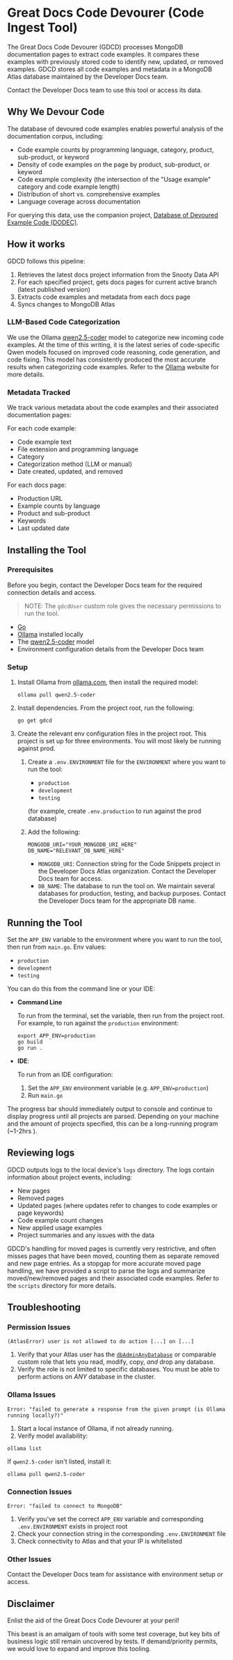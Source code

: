 # Great Docs Code Devourer (Code Ingest Tool) 

The Great Docs Code Devourer (GDCD) processes MongoDB documentation pages to extract code examples. It compares these 
examples with previously stored code to identify new, updated, or removed examples. GDCD stores all code examples and 
metadata in a MongoDB Atlas database maintained by the Developer Docs team.


Contact the Developer Docs team to use this tool or access its data.

## Why We Devour Code

The database of devoured code examples enables powerful analysis of the documentation corpus, including:

- Code example counts by programming language, category, product, sub-product, or keyword
- Density of code examples on the page by product, sub-product, or keyword
- Code example complexity (the intersection of the "Usage example" category and code example length)
- Distribution of short vs. comprehensive examples
- Language coverage across documentation

For querying this data, use the companion project,
[Database of Devoured Example Code (DODEC)](https://github.com/mongodb/code-example-tooling/tree/main/audit/dodec).

## How it works

GDCD follows this pipeline:

1. Retrieves the latest docs project information from the Snooty Data API
2. For each specified project, gets docs pages for current active branch (latest published version)
3. Extracts code examples and metadata from each docs page
4. Syncs changes to MongoDB Atlas

### LLM-Based Code Categorization

We use the Ollama [qwen2.5-coder](https://ollama.com/library/qwen2.5-coder) model to categorize new incoming 
code examples. At the time of this writing, it is the latest series of code-specific Qwen models focused on improved code 
reasoning, code generation, and code fixing. This model has consistently produced the most accurate results when 
categorizing code examples. Refer to the [Ollama](https://ollama.com/) website for more details.

### Metadata Tracked

We track various metadata about the code examples and their associated documentation pages:

For each code example:
- Code example text 
- File extension and programming language
- Category
- Categorization method (LLM or manual)
- Date created, updated, and removed

For each docs page:
- Production URL
- Example counts by language
- Product and sub-product
- Keywords
- Last updated date

## Installing the Tool

### Prerequisites

Before you begin, contact the Developer Docs team for the required
connection details and access.
> NOTE: The `gdcdUser` custom role gives the necessary
> permissions to run the tool.

- [Go](https://go.dev/doc/install)
- [Ollama](https://ollama.com/) installed locally
- The [qwen2.5-coder](https://ollama.com/library/qwen2.5-coder) model
- Environment configuration details from the Developer Docs team

### Setup
1. Install Ollama from [ollama.com](https://ollama.com/), then install the required model:
    ```shell
    ollama pull qwen2.5-coder
    ```
2. Install dependencies. From the project root, run the following:
    ```shell
    go get gdcd
    ```
3. Create the relevant env configuration files in the project root. This project is set up for three environments. You will most likely be running against prod.  
   1. Create a `.env.ENVIRONMENT` file for the `ENVIRONMENT` where you want to run the tool:
      - `production` 
      - `development`
      - `testing`
      
      (for example, create `.env.production` to run against the prod database)
   2. Add the following:
         ```dotenv
         MONGODB_URI="YOUR_MONGODB_URI_HERE"
         DB_NAME="RELEVANT_DB_NAME_HERE"
         ```
      - `MONGODB_URI`: Connection string for the Code Snippets project in the Developer Docs Atlas organization. 
        Contact the Developer Docs team for access.
      - `DB_NAME`: The database to run the tool on. We maintain several databases for production, testing, and backup purposes. 
        Contact the Developer Docs team for the appropriate DB name.

## Running the Tool

Set the `APP_ENV` variable to the environment where you want to run the tool, then run from `main.go`. 
Env values:
- `production`
- `development`
- `testing`

You can do this from the command line or your IDE: 

- **Command Line**

    To run from the terminal, set the variable, then run from the project root. 
    For example, to run against the `production` environment:
    ```shell
    export APP_ENV=production
    go build
    go run .
    ```
- **IDE**:
    
    To run from an IDE configuration: 
    1. Set the `APP_ENV` environment variable (e.g. `APP_ENV=production`) 
    2. Run `main.go`

The progress bar should immediately output to console and continue to display progress until all 
projects are parsed. Depending on your machine and the amount of projects specified, this can be a 
long-running program (~1-2hrs ). 

## Reviewing logs

GDCD outputs logs to the local device's `logs` directory. The logs contain information about project events, including:

- New pages
- Removed pages
- Updated pages (where updates refer to changes to code examples or page keywords)
- Code example count changes
- New applied usage examples
- Project summaries and any issues with the data

GDCD's handling for moved pages is currently very restrictive, and often misses pages that have been moved, counting
them as separate removed and new page entries. As a stopgap for more accurate moved page handling, we have provided
a script to parse the logs and summarize moved/new/removed pages and their associated code examples. Refer to the
`scripts` directory for more details.

## Troubleshooting
### Permission Issues
```text
(AtlasError) user is not allowed to do action [...] on [...]
```
1. Verify that your Atlas user has the
   [`dbAdminAnyDatabase`](https://www.mongodb.com/docs/manual/reference/built-in-roles/#mongodb-authrole-dbAdmin)
   or comparable custom role that lets you read, modify, copy, _and_
   drop any database.
2. Verify the role is not limited to specific databases. You must be able
   to perform actions on _ANY_ database in the cluster.

### Ollama Issues
```text
Error: "failed to generate a response from the given prompt (is Ollama running locally?)"
```
1. Start a local instance of Ollama, if not already running.
2. Verify model availability:

  ```shell
  ollama list
  ```
  If `qwen2.5-coder` isn't listed, install it:

  ```shell
  ollama pull qwen2.5-coder
  ```

### Connection Issues
```text
Error: "failed to connect to MongoDB"
```
1. Verify you've set the correct `APP_ENV` variable and corresponding `.env.ENVIRONMENT` exists in project root
2. Check your connection string in the corresponding `.env.ENVIRONMENT` file
3. Check connectivity to Atlas and that your IP is whitelisted 

### Other Issues

Contact the Developer Docs team for assistance with environment setup or access.

## Disclaimer

Enlist the aid of the Great Docs Code Devourer at your peril! 

This beast is an amalgam of tools with some test coverage, but key bits of business logic still remain uncovered by tests. 
If demand/priority permits, we would love to expand and improve this tooling.
